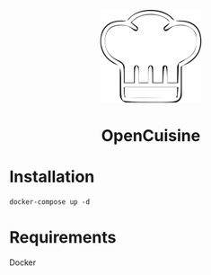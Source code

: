 <p align="center">
  <img src="https://github.com/alexmichaelkeith/OpenCuisine/blob/main/icon.png">
</p>

<h1 align="center">         
OpenCuisine

<h1 align="center>
A recipe management Flask web application implementing an SQL database
  


# Installation


```shell
docker-compose up -d
```
# Requirements
Docker
